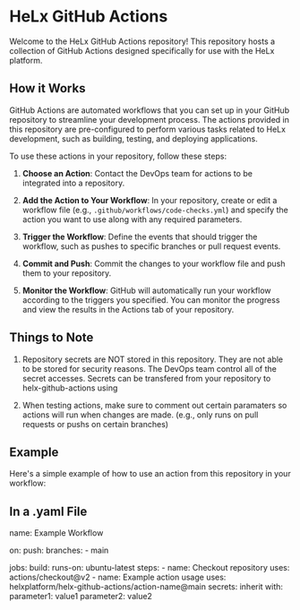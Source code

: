 # HeLx GitHub Actions

Welcome to the HeLx GitHub Actions repository! This repository hosts a collection of GitHub Actions designed specifically for use with the HeLx platform.

## How it Works

GitHub Actions are automated workflows that you can set up in your GitHub repository to streamline your development process. The actions provided in this repository are pre-configured to perform various tasks related to HeLx development, such as building, testing, and deploying applications.

To use these actions in your repository, follow these steps:

1. **Choose an Action**: Contact the DevOps team for actions to be integrated into a repository.

2. **Add the Action to Your Workflow**: In your repository, create or edit a workflow file (e.g., `.github/workflows/code-checks.yml`) and specify the action you want to use along with any required parameters.

3. **Trigger the Workflow**: Define the events that should trigger the workflow, such as pushes to specific branches or pull request events.

4. **Commit and Push**: Commit the changes to your workflow file and push them to your repository.

5. **Monitor the Workflow**: GitHub will automatically run your workflow according to the triggers you specified. You can monitor the progress and view the results in the Actions tab of your repository.

## Things to Note
1. Repository secrets are NOT stored in this repository. They are not able to be stored for security reasons. The DevOps team control all of the secret accesses. Secrets can be transfered from your repository to helx-github-actions using 

2. When testing actions, make sure to comment out certain paramaters so actions will run when changes are made. (e.g., only runs on pull requests or pushs on certain branches)

## Example

Here's a simple example of how to use an action from this repository in your workflow:

## In a .yaml File

name: Example Workflow

on:
  push:
    branches:
      - main

jobs:
  build:
    runs-on: ubuntu-latest
    steps:
    - name: Checkout repository
      uses: actions/checkout@v2
    - name: Example action usage
      uses: helxplatform/helx-github-actions/action-name@main
      secrets: inherit
      with:
        parameter1: value1
        parameter2: value2
